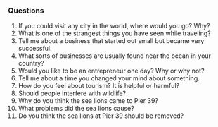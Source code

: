 ### Questions

1. If you could visit any city in the world, where would you go? Why?
2. What is one of the strangest things you have seen while traveling?
3. Tell me about a business that started out small but became very successful.
3. What sorts of businesses are usually found near the ocean in your country?
4. Would you like to be an entrepreneur one day? Why or why not?
5. Tell me about a time you changed your mind about something.
6. How do you feel about tourism? It is helpful or harmful?
7. Should people interfere with wildlife?
8. Why do you think the sea lions came to Pier 39?
9. What problems did the sea lions cause?
10. Do you think the sea lions at Pier 39 should be removed?

